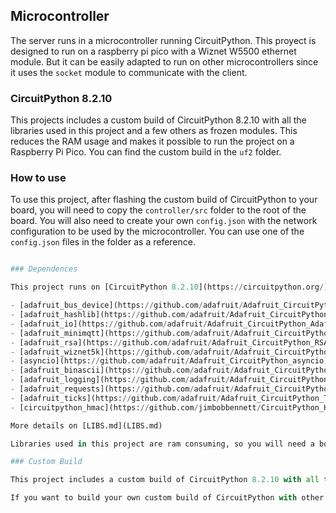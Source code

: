 ## Microcontroller

The server runs in a microcontroller running CircuitPython. This proyect is designed to run on a raspberry pi pico with a Wiznet W5500 ethernet module. But it can be easily adapted to run on other microcontrollers since it uses the `socket` module to communicate with the client.

### CircuitPython 8.2.10

This projects includes a custom build of CircuitPython 8.2.10 with all the libraries used in this project and a few others as frozen modules. This reduces the RAM usage and makes it possible to run the project on a Raspberry Pi Pico. You can find the custom build in the `uf2` folder.

### How to use

To use this project, after flashing the custom build of CircuitPython to your board, you will need to copy the `controller/src` folder to the root of the board. You will also need to create your own `config.json` with the network configuration to be used by the microcontroller. You can use one of the `config.json` files in the folder as a reference.

```python

### Dependences

This project runs on [CircuitPython 8.2.10](https://circuitpython.org/), so you will need a board that supports it. The board used in this project is the [W5500-EVB-Pico](https://circuitpython.org/board/wiznet_w5500_evb_pico/). You will also need to install the following libraries in your board:

- [adafruit_bus_device](https://github.com/adafruit/Adafruit_CircuitPython_BusDevice)
- [adafruit_hashlib](https://github.com/adafruit/Adafruit_CircuitPython_hashlib)
- [adafruit_io](https://github.com/adafruit/Adafruit_CircuitPython_AdafruitIO)
- [adafruit_minimqtt](https://github.com/adafruit/Adafruit_CircuitPython_MiniMQTT)
- [adafruit_rsa](https://github.com/adafruit/Adafruit_CircuitPython_RSA)
- [adafruit_wiznet5k](https://github.com/adafruit/Adafruit_CircuitPython_Wiznet5k)
- [asyncio](https://github.com/adafruit/Adafruit_CircuitPython_asyncio)
- [adafruit_binascii](https://github.com/adafruit/Adafruit_CircuitPython_binascii)
- [adafruit_logging](https://github.com/adafruit/Adafruit_CircuitPython_Logging)
- [adafruit_requests](https://github.com/adafruit/Adafruit_CircuitPython_Requests)
- [adafruit_ticks](https://github.com/adafruit/Adafruit_CircuitPython_Ticks)
- [circuitpython_hmac](https://github.com/jimbobbennett/CircuitPython_HMAC)

More details on [LIBS.md](LIBS.md)

Libraries used in this project are ram consuming, so you will need a board with at least 256KB of RAM. Consider using a custom build of CircuitPython with the libraries built-in as frozen modules to reduce the RAM usage.

### Custom Build

This project includes a custom build of CircuitPython 8.2.10 with all the libraries used in this project and a few others as frozen modules. You can flash the custom build to your board using the `frozenlibs-circuitpython-w5500_evb_pico-8.2.10.uf2` file in the `uf2` folder. This build is designed to run only on the W5500-EVB-Pico board.

If you want to build your own custom build of CircuitPython with other libraries or for other boards, you can use the `frozenlibs-build.sh` file in the `uf2` folder as a reference. This command is not prepared to be run as is, you will need to modify it to fit your needs.
